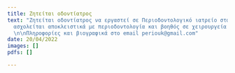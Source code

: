 ```yaml
---
title: Ζητείται οδοντίατρος
text: "Ζητείται οδοντίατρος να εργαστεί σε Περιοδοντολογικό ιατρείο στα Τρίκαλα. Θα
  ασχολείται αποκλειστικά με περιοδοντολογία και βοηθός σε χειρουργεία οδοντικών εμφυτευμάτων.
  \n\nΠληροφορίες και βιογραφικά στο email periouk@gmail.com"
date: 20/04/2022
images: []
pdfs: []

---
```

